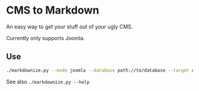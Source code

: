 # CMS to Markdown

An easy way to get your stuff out of your ugly CMS.

Currently only supports Joomla.

## Use

```bash
./markdownize.py --mode joomla --database path://to/database --target directory --table-prefix myprefix
```

See also `./markdownize.py --help`
